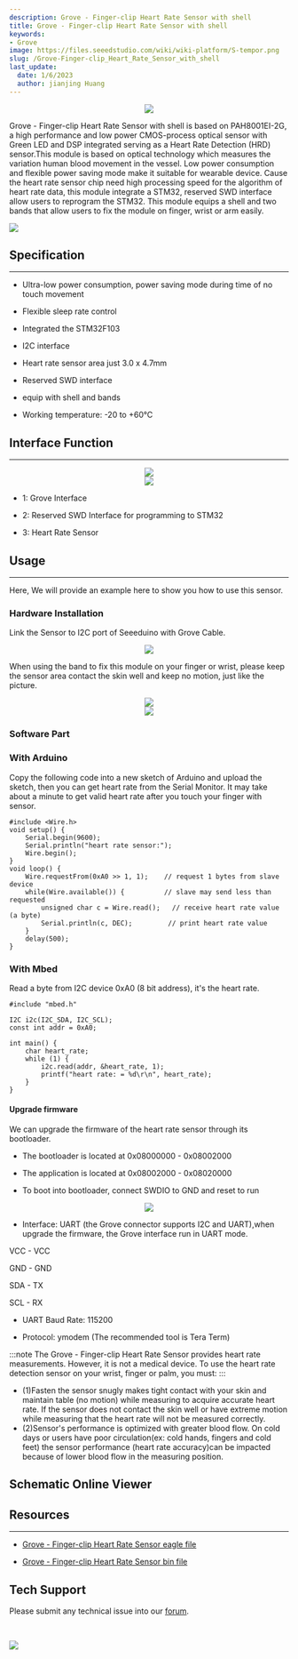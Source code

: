 ```yaml
---
description: Grove - Finger-clip Heart Rate Sensor with shell
title: Grove - Finger-clip Heart Rate Sensor with shell
keywords:
- Grove
image: https://files.seeedstudio.com/wiki/wiki-platform/S-tempor.png
slug: /Grove-Finger-clip_Heart_Rate_Sensor_with_shell
last_update:
  date: 1/6/2023
  author: jianjing Huang
---
```


<div align="center"><img width="{1000}" src="https://files.seeedstudio.com/wiki/Grove-Finger-clip_Heart_Rate_Sensor_with_shell/img/Grove-Finger-clip_Heart_Rate_Sensor_with_shell.JPG" /></div>

Grove - Finger-clip Heart Rate Sensor with shell is based on PAH8001EI-2G, a high performance and low power CMOS-process optical sensor with Green LED and DSP integrated serving as a Heart Rate Detection (HRD) sensor.This module is based on optical technology which measures the variation human blood movement in the vessel. Low power consumption and flexible power saving mode make it suitable for wearable device. Cause the heart rate sensor chip need high processing speed for the algorithm of heart rate data, this module integrate a STM32, reserved SWD interface allow users to reprogram the STM32. This module equips a shell and two bands that allow users to fix the module on finger, wrist or arm easily.

<p style={{textAlign: 'center'}}><a href="https://www.seeedstudio.com/Grove-Finger-clip-Heart-Rate-Sensor-with-shell-p-2420.html" target="_blank"><img src="https://files.seeedstudio.com/wiki/Seeed-WiKi/docs/images/300px-Get_One_Now_Banner-ragular.png" /></a></p>

## Specification

---

* Ultra-low power consumption, power saving mode during time of no touch movement

* Flexible sleep rate control

* Integrated the STM32F103

* I2C interface

* Heart rate sensor area just 3.0 x 4.7mm

* Reserved SWD interface

* equip with shell and bands

* Working temperature: -20 to +60℃

## Interface Function

---
<div align="center"><img width="{1000}" src="https://files.seeedstudio.com/wiki/Grove-Finger-clip_Heart_Rate_Sensor_with_shell/img/Finger-clip_Heart_Rate_Sensor_TOP.jpg" /></div>
<div align="center"><img width="{1000}" src="https://files.seeedstudio.com/wiki/Grove-Finger-clip_Heart_Rate_Sensor_with_shell/img/Finger-clip_Heart_Rate_Sensor_Bottom.jpg" /></div>

* 1: Grove Interface

* 2: Reserved SWD Interface for programming to STM32

* 3: Heart Rate Sensor

## Usage

---
Here, We will provide an example here to show you how to use this sensor.

### Hardware Installation

Link the Sensor to I2C port of Seeeduino with Grove Cable.

<div align="center"><img width="{1000}" src="https://files.seeedstudio.com/wiki/Grove-Finger-clip_Heart_Rate_Sensor_with_shell/img/Grove-Finger-clip_Heart_Rate_Sensor_with_shell_connect.jpg" /></div>

When using the band to fix this module on your finger or wrist, please keep the sensor area contact the skin well and keep no motion, just like the picture.

<div align="center"><img width="{1000}" src="https://files.seeedstudio.com/wiki/Grove-Finger-clip_Heart_Rate_Sensor_with_shell/img/Grove-Finger-clip_Heart_Rate_Sensor_touch.jpg" /></div>

<div align="center"><img width="{1000}" src="https://files.seeedstudio.com/wiki/Grove-Finger-clip_Heart_Rate_Sensor_with_shell/img/Grove-Finger-clip_Heart_Rate_Sensor_touch2.JPG" /></div>

### Software Part

### With Arduino

Copy the following code into a new sketch of Arduino and upload the sketch, then you can get heart rate from the Serial Monitor.
It may take about a minute to get valid heart rate after you touch your finger with sensor.

```
#include <Wire.h>
void setup() {
    Serial.begin(9600);
    Serial.println("heart rate sensor:");
    Wire.begin();
}
void loop() {
    Wire.requestFrom(0xA0 >> 1, 1);    // request 1 bytes from slave device
    while(Wire.available()) {          // slave may send less than requested
        unsigned char c = Wire.read();   // receive heart rate value (a byte)
        Serial.println(c, DEC);         // print heart rate value
    }
    delay(500);
}
```

### With Mbed

Read a byte from I2C device 0xA0 (8 bit address), it's the heart rate.

```
#include "mbed.h"

I2C i2c(I2C_SDA, I2C_SCL);
const int addr = 0xA0;

int main() {
    char heart_rate;
    while (1) {
        i2c.read(addr, &heart_rate, 1);
        printf("heart rate: = %d\r\n", heart_rate);
    }
}
```

#### Upgrade firmware

We can upgrade the firmware of the heart rate sensor through its bootloader.

* The bootloader is located at 0x08000000 - 0x08002000

* The application is located at 0x08002000 - 0x08020000

* To boot into bootloader, connect SWDIO to GND and reset to run

<div align="center"><img width="{1000}" src="https://files.seeedstudio.com/wiki/Grove-Finger-clip_Heart_Rate_Sensor_with_shell/img/Grove-Finger-clip_Heart_Rate_Sensor_boot_set.jpg" /></div>

* Interface: UART (the Grove connector supports I2C and UART),when upgrade the firmware, the Grove interface run in UART mode.

VCC  -  VCC

GND  -  GND

SDA  -  TX

SCL  -  RX

* UART Baud Rate: 115200

* Protocol: ymodem (The recommended tool is Tera Term)

:::note
The Grove - Finger-clip Heart Rate Sensor provides heart rate measurements. However, it is not a medical device. To use the heart rate detection sensor on your wrist, finger or palm, you must:
:::

* (1)Fasten the sensor snugly makes tight contact with your skin and maintain table (no motion) while measuring to acquire accurate heart rate. If the sensor does not contact the skin well or have extreme motion while measuring that the heart rate will not be measured correctly.
* (2)Sensor's performance is optimized with greater blood flow. On cold days or users have poor circulation(ex: cold hands, fingers and cold feet) the sensor performance (heart rate accuracy)can be impacted because of lower blood flow in the measuring position.

## Schematic Online Viewer

<div className="altium-ecad-viewer" data-project-src="https://files.seeedstudio.com/wiki/Grove-Finger-clip_Heart_Rate_Sensor_with_shell/res/Grove%20-%20Finger-clip%20Heart%20Rate%20Sensor%20eagle%20file.rar" style={{borderRadius: '0px 0px 4px 4px', height: 500, borderStyle: 'solid', borderWidth: 1, borderColor: 'rgb(241, 241, 241)', overflow: 'hidden', maxWidth: 1280, maxHeight: 700, boxSizing: 'border-box'}}>
</div>

## Resources

---

* [Grove - Finger-clip Heart Rate Sensor eagle file](https://files.seeedstudio.com/wiki/Grove-Finger-clip_Heart_Rate_Sensor_with_shell/res/Grove%20-%20Finger-clip%20Heart%20Rate%20Sensor%20eagle%20file.rar)

* [Grove - Finger-clip Heart Rate Sensor bin file](https://files.seeedstudio.com/wiki/Grove-Finger-clip_Heart_Rate_Sensor_with_shell/res/Grove-Finger-clip_Heart_Rate_Sensor_bin.zip)

## Tech Support

Please submit any technical issue into our [forum](https://forum.seeedstudio.com/).
<div>
  <br /><p style={{textAlign: 'center'}}><a href="https://www.seeedstudio.com/act-4.html?utm_source=wiki&utm_medium=wikibanner&utm_campaign=newproducts" target="_blank"><img src="https://files.seeedstudio.com/wiki/Wiki_Banner/new_product.jpg" /></a></p>
</div>
